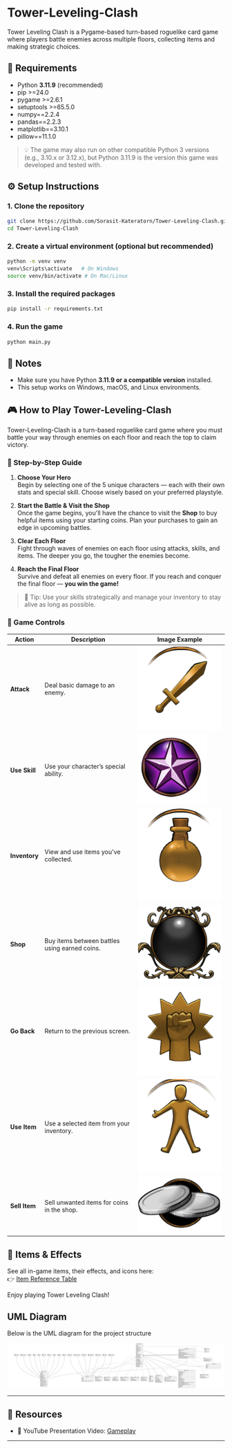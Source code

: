 # Tower-Leveling-Clash

Tower Leveling Clash is a Pygame-based turn-based roguelike card game where players battle enemies across multiple floors, collecting items and making strategic choices.

## 🧰 Requirements

- Python **3.11.9** (recommended)  
- pip >=24.0  
- pygame >=2.6.1  
- setuptools >=65.5.0
- numpy==2.2.4
- pandas==2.2.3
- matplotlib==3.10.1
- pillow==11.1.0

> 💡 The game may also run on other compatible Python 3 versions (e.g., 3.10.x or 3.12.x), but Python 3.11.9 is the version this game was developed and tested with.

## ⚙️ Setup Instructions

### 1. Clone the repository

```bash
git clone https://github.com/Sorasit-Kateratorn/Tower-Leveling-Clash.git
cd Tower-Leveling-Clash
```

### 2. Create a virtual environment (optional but recommended)

```bash
python -m venv venv
venv\Scripts\activate   # On Windows
source venv/bin/activate # On Mac/Linux
```

### 3. Install the required packages

```bash
pip install -r requirements.txt
```

### 4. Run the game

```bash
python main.py
```

## 📌 Notes

- Make sure you have Python **3.11.9 or a compatible version** installed.
- This setup works on Windows, macOS, and Linux environments.

## 🎮 How to Play Tower-Leveling-Clash

Tower-Leveling-Clash is a turn-based roguelike card game where you must battle your way through enemies on each floor and reach the top to claim victory.

### 🧙 Step-by-Step Guide

1. **Choose Your Hero**  
   Begin by selecting one of the 5 unique characters — each with their own stats and special skill. Choose wisely based on your preferred playstyle.

2. **Start the Battle & Visit the Shop**  
   Once the game begins, you'll have the chance to visit the **Shop** to buy helpful items using your starting coins. Plan your purchases to gain an edge in upcoming battles.

3. **Clear Each Floor**  
   Fight through waves of enemies on each floor using attacks, skills, and items. The deeper you go, the tougher the enemies become.

4. **Reach the Final Floor**  
   Survive and defeat all enemies on every floor. If you reach and conquer the final floor — **you win the game!**

> 📝 Tip: Use your skills strategically and manage your inventory to stay alive as long as possible.



### 🔘 Game Controls

| Action         | Description                                   | Image Example                        |
|----------------|-----------------------------------------------|--------------------------------------|
| **Attack**     | Deal basic damage to an enemy.                | ![Attack](image/attack.png)          |
| **Use Skill**  | Use your character’s special ability.         | ![Skill](image/special_ability.png)  |
| **Inventory**  | View and use items you've collected.          | ![Inventory](image/inventory.png)    |
| **Shop**       | Buy items between battles using earned coins. | ![Shop](image/shop.png)              |
| **Go Back**    | Return to the previous screen.                | ![Back](image/back_to_battle.png)    |
| **Use Item**   | Use a selected item from your inventory.      | ![UseItem](image/use_item.png)       |
| **Sell Item**  | Sell unwanted items for coins in the shop.    | ![SellItem](image/discard_items.png) |


## 🧪 Items & Effects

See all in-game items, their effects, and icons here:  
👉 [Item Reference Table](ITEMS.md)


Enjoy playing Tower Leveling Clash!



## UML Diagram

Below is the UML diagram for the project structure

![UML Diagram](uml_class_diagram.svg)

---

## 🔗 Resources

* 🎥 YouTube Presentation Video: [Gameplay]()

---